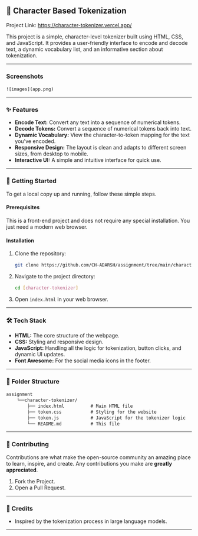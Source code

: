 ## 🌟 Character Based Tokenization

Project Link: https://character-tokenizer.vercel.app/

This project is a simple, character-level tokenizer built using HTML, CSS, and JavaScript. It provides a user-friendly interface to encode and decode text, a dynamic vocabulary list, and an informative section about tokenization.

---

### Screenshots

    ![images](app.png)

---

### ✨ Features

- **Encode Text:** Convert any text into a sequence of numerical tokens.
- **Decode Tokens:** Convert a sequence of numerical tokens back into text.
- **Dynamic Vocabulary:** View the character-to-token mapping for the text you've encoded.
- **Responsive Design:** The layout is clean and adapts to different screen sizes, from desktop to mobile.
- **Interactive UI:** A simple and intuitive interface for quick use.

---

### 🚀 Getting Started

To get a local copy up and running, follow these simple steps.

#### Prerequisites

This is a front-end project and does not require any special installation. You just need a modern web browser.

#### Installation

1.  Clone the repository:
    ```bash
    git clone https://github.com/CH-ADARSH/assignment/tree/main/character-tokenizer
    ```
2.  Navigate to the project directory:
    ```bash
    cd [character-tokenizer]
    ```
3.  Open `index.html` in your web browser.

---

### 🛠️ Tech Stack

- **HTML:** The core structure of the webpage.
- **CSS:** Styling and responsive design.
- **JavaScript:** Handling all the logic for tokenization, button clicks, and dynamic UI updates.
- **Font Awesome:** For the social media icons in the footer.

---

### 📂 Folder Structure

```
assignment
    └──character-tokenizer/
        ├── index.html          # Main HTML file
        ├── token.css           # Styling for the website
        ├── token.js            # JavaScript for the tokenizer logic
        └── README.md           # This file
```

---

### 🤝 Contributing

Contributions are what make the open-source community an amazing place to learn, inspire, and create. Any contributions you make are **greatly appreciated**.

1.  Fork the Project.
2.  Open a Pull Request.

---

### 🙏 Credits

- Inspired by the tokenization process in large language models.

---
